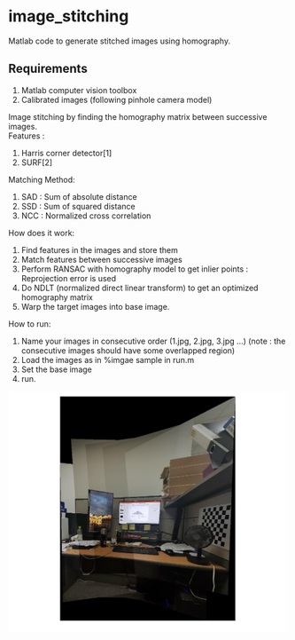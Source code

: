 # image_stitching

Matlab code to generate stitched images using homography.

## Requirements
1. Matlab computer vision toolbox
2. Calibrated images (following pinhole camera model)

Image stitching by finding the homography matrix between successive images.\
Features : 
1. Harris corner detector[1]
2. SURF[2]

Matching Method:
1. SAD : Sum of absolute distance
2. SSD : Sum of squared distance
3. NCC : Normalized cross correlation

How does it work:
1. Find features in the images and store them
2. Match features between successive images
3. Perform RANSAC with homography model to get inlier points : Reprojection error is used
4. Do NDLT (normalized direct linear transform) to get an optimized homography matrix
5. Warp the target images into base image.

How to run:
1. Name your images in consecutive order (1.jpg, 2.jpg, 3.jpg ...)
(note : the consecutive images should have some overlapped region)
2. Load the images as in %imgae sample in run.m
3. Set the base image
4. run.

![Example](./example.jpg)
